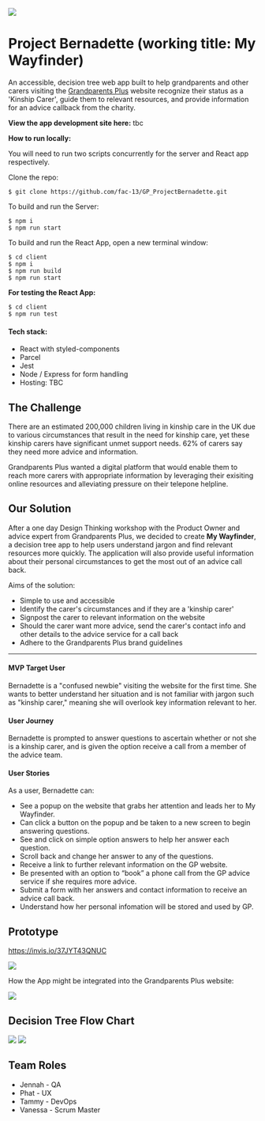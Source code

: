 ![](https://travis-ci.org/fac-13/GP_ProjectBernadette.svg?branch=master)

# Project Bernadette (working title: My Wayfinder)

An accessible, decision tree web app built to help grandparents and other carers visiting the [Grandparents Plus](https://www.grandparentsplus.org.uk/) website recognize their status as a 'Kinship Carer', guide them to relevant resources, and provide information for an advice callback from the charity. 

**View the app development site here:** tbc

**How to run locally:**

You will need to run two scripts concurrently for the server and React app respectively.

Clone the repo: 
```
$ git clone https://github.com/fac-13/GP_ProjectBernadette.git
   ```

To build and run the Server:
```
$ npm i
$ npm run start
   ```
To build and run the React App, open a new terminal window:
```
$ cd client
$ npm i
$ npm run build 
$ npm run start
   ```

**For testing the React App:**

```
$ cd client
$ npm run test
```

#### Tech stack:
* React with styled-components
* Parcel
* Jest
* Node / Express for form handling
* Hosting: TBC 


## The Challenge
There are an estimated 200,000 children living in kinship care in the UK due to various circumstances that result in the need for kinship care, yet these kinship carers have significant unmet support needs. 62% of carers say they need more advice and information.

Grandparents Plus wanted a digital platform that would enable them to reach more carers with appropriate information by leveraging their exisiting online resources and alleviating pressure on their telepone helpline.


## Our Solution

After a one day Design Thinking workshop with the Product Owner and advice expert from Grandparents Plus, we decided to create **My Wayfinder**, a decision tree app to help users understand jargon and find relevant resources more quickly. The application will also provide useful information about their personal circumstances to get the most out of an advice call back. 


Aims of the solution: 

* Simple to use and accessible 
* Identify the carer's circumstances and if they are a 'kinship carer'
* Signpost the carer to relevant information on the website
* Should the carer want more advice, send the carer's contact info and other details to the advice service for a call back
* Adhere to the Grandparents Plus brand guidelines

------
#### MVP Target User
Bernadette is a "confused newbie" visiting the website for the first time. She wants to better understand her situation and is not familiar with jargon such as "kinship carer," meaning she will overlook key information relevant to her.

#### User Journey

Bernadette is prompted to answer questions to ascertain whether or not she is a kinship carer, and is given the option receive a call from a member of the advice team. 

#### User Stories

 As a user, Bernadette can:

* See a popup on the website that grabs her attention and leads her to My Wayfinder.
* Can click a button on the popup and be taken to a new screen to begin answering questions.
* See and click on simple option answers to help her answer each question.
* Scroll back and change her answer to any of the questions.
* Receive a link to further relevant information on the GP website.
* Be presented with an option to “book” a phone call from the GP advice service if she requires more advice.
* Submit a form with her answers and contact information to receive an advice call back.
*  Understand how her personal infomation will be stored and used by GP. 

## Prototype

https://invis.io/37JYT43QNUC

 ![](https://i.imgur.com/wGMgYzh.png)
 
How the App might be integrated into the Grandparents Plus website: 
 
![](https://i.imgur.com/RD3c7Cr.png)


## Decision Tree Flow Chart 
![](https://i.imgur.com/OUMheGt.png)
![](https://i.imgur.com/N6VCddy.png)


## Team Roles
* Jennah - QA
* Phat - UX
* Tammy - DevOps
* Vanessa - Scrum Master
